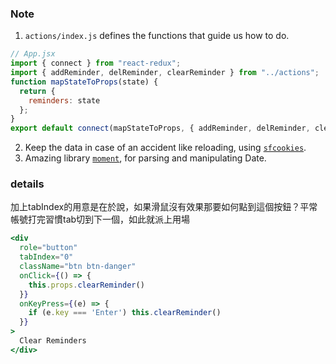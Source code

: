### Note

1. `actions/index.js` defines the functions that guide us how to do.
```js
// App.jsx
import { connect } from "react-redux";
import { addReminder, delReminder, clearReminder } from "../actions";
function mapStateToProps(state) {
  return {
    reminders: state
  };
}
export default connect(mapStateToProps, { addReminder, delReminder, clearReminder })(App);
```
2. Keep the data in case of an accident like reloading, using [`sfcookies`](https://www.npmjs.com/package/sfcookies).
3. Amazing library [`moment`](https://momentjs.com/), for parsing and manipulating Date.


### details
加上tabIndex的用意是在於說，如果滑鼠沒有效果那要如何點到這個按鈕？平常帳號打完習慣tab切到下一個，如此就派上用場

```jsx
<div
  role="button"
  tabIndex="0"
  className="btn btn-danger"
  onClick={() => {
    this.props.clearReminder()
  }}
  onKeyPress={(e) => {
    if (e.key === 'Enter') this.clearReminder()
  }}
>
  Clear Reminders
</div>
```